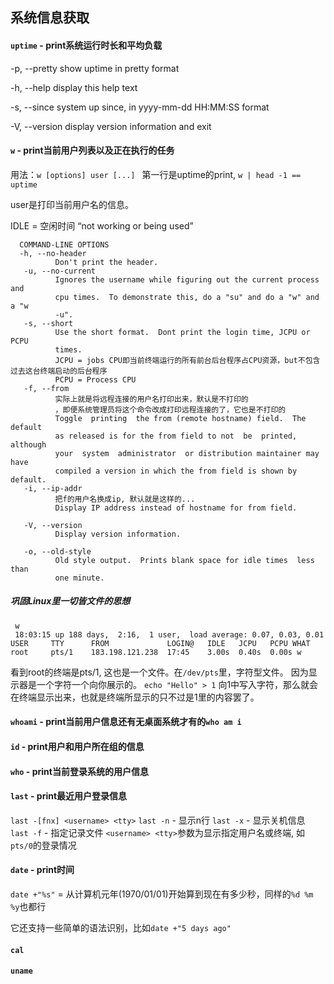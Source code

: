 
## 系统信息获取

#### `uptime` - print系统运行时长和平均负载

-p, --pretty
              show uptime in pretty format

-h, --help
       display this help text

-s, --since
       system up since, in yyyy-mm-dd HH:MM:SS format

-V, --version
       display version information and exit

#### `w` - print当前用户列表以及正在执行的任务
用法：`w [options] user [...] ` 第一行是uptime的print, 
`w | head -1 == uptime`

user是打印当前用户名的信息。

IDLE = 空闲时间 “not working or being used”



```shell
  COMMAND-LINE OPTIONS
  -h, --no-header
          Don't print the header.
   -u, --no-current
          Ignores the username while figuring out the current process  and
          cpu times.  To demonstrate this, do a "su" and do a "w" and a "w
          -u".
   -s, --short
          Use the short format.  Dont print the login time, JCPU or  PCPU
          times.
		  JCPU = jobs CPU即当前终端运行的所有前台后台程序占CPU资源，but不包含过去这台终端启动的后台程序
		  PCPU = Process CPU
   -f, --from
		  实际上就是将远程连接的用户名打印出来，默认是不打印的
	      ，即便系统管理员将这个命令改成打印远程连接的了，它也是不打印的
          Toggle  printing  the from (remote hostname) field.  The default
          as released is for the from field to not  be  printed,  although
          your  system  administrator  or distribution maintainer may have
          compiled a version in which the from field is shown by default.
   -i, --ip-addr
		  把f的用户名换成ip, 默认就是这样的...
          Display IP address instead of hostname for from field.

   -V, --version
          Display version information.

   -o, --old-style
          Old style output.  Prints blank space for idle times  less  than
          one minute.
```


##### 巩固Linux里一切皆文件的思想
```shell
 w
 18:03:15 up 188 days,  2:16,  1 user,  load average: 0.07, 0.03, 0.01
USER     TTY      FROM             LOGIN@   IDLE   JCPU   PCPU WHAT
root     pts/1    183.198.121.238  17:45    3.00s  0.40s  0.00s w
```
看到root的终端是pts/1, 这也是一个文件。在`/dev/pts`里，字符型文件。
因为显示器是一个字符一个向你展示的。
`echo "Hello" > 1` 向1中写入字符，那么就会在终端显示出来，也就是终端所显示的只不过是1里的内容罢了。

#### `whoami` - print当前用户信息还有无桌面系统才有的`who am i`  



####  `id` - print用户和用户所在组的信息



#### `who` - print当前登录系统的用户信息



#### `last` - print最近用户登录信息
`last -[fnx] <username> <tty>`
`last -n` - 显示n行
`last -x` - 显示关机信息
`last -f` - 指定记录文件
`<username> <tty>`参数为显示指定用户名或终端, 如`pts/0`的登录情况



#### `date` - print时间

`date +"%s"` = 从计算机元年(1970/01/01)开始算到现在有多少秒，同样的`%d %m %y`也都行

它还支持一些简单的语法识别，比如`date +"5 days ago"`

#### `cal`



#### `uname`
